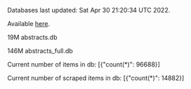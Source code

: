 Databases last updated: Sat Apr 30 21:20:34 UTC 2022. 

Available [here](https://github.com/cbeauhilton/ash-db/releases).


19M	abstracts.db

146M	abstracts_full.db

Current number of items in db:
[{"count(*)": 96688}]

Current number of scraped items in db:
[{"count(*)": 14882}]
